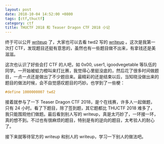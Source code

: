 ```yaml
---
layout: post
date: 2018-10-04 14:52:00 +0800
tags: [ctf,thuctf]
category: ctf
title: THUCTF 2018 和 Teaser Dragon CTF 2018 小记
---
```


终于可以公开 [writeup](https://github.com/jiegec/ctf-writeups/tree/master/2018-09-28-thuctf2018) 了，大家也可以去看 twd2 写的 [writeup](https://twd2.me/archives/11097) 。这次是我第一次打 CTF，发现题目还挺有意思的，虽然也有一些题目做不出来，有拿钱还是美滋滋。

这次也认识了好些会打 CTF 的人吧，如 0x00, user1, igoodvegetable 等队伍的同学。一开始被蛤力橙叫来打比赛，我觉得心里挺没底的，然后花了很多时间做题目，一点一点还是做出了不少题目来。最精彩的还是结束以后，当知晓没做出来的题目的做法时候，会不自觉感叹题目的巧妙。也学到了一些梗：

```cpp
#define 1000000007 twd2
```

接着就参与了一下 Teaser Dragon CTF 2018，是个在线赛，许多人一起做题，只有 24 小时。看了下题目，除了签到题，其它题都比 THUCTF 2018 难多了，我只能围观他们做题。最后看到别人写的 writeup，真是太巧妙了，一环接一环，真的想不到。不过也有很麻烦的题目，特别是有的逆向的题目，太考验人的耐心了。

接下来就等待官方的 writeup 和别人的 writeup，学习一下别人的做法吧。
